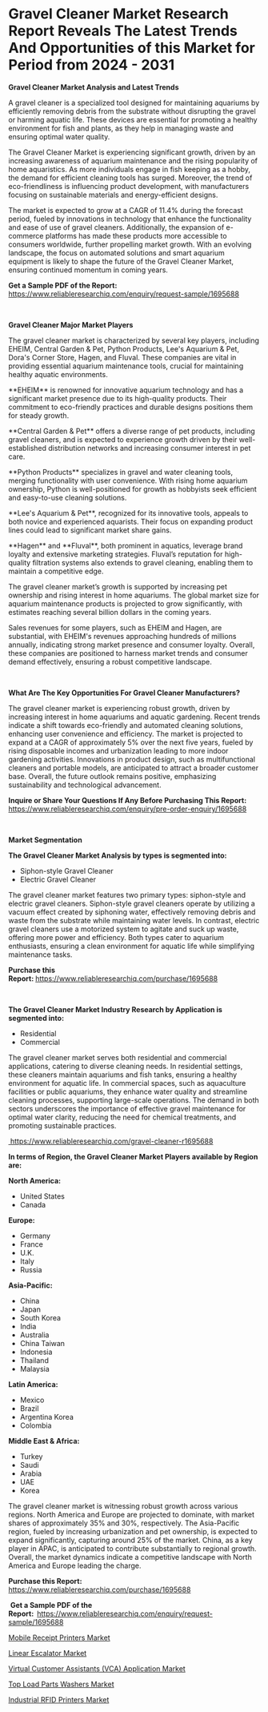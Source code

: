 <p><h1>Gravel Cleaner Market Research Report Reveals The Latest Trends And Opportunities of this Market for Period from 2024 - 2031</h1></p><p><strong>Gravel Cleaner Market Analysis and Latest Trends</strong></p>
<p><p>A gravel cleaner is a specialized tool designed for maintaining aquariums by efficiently removing debris from the substrate without disrupting the gravel or harming aquatic life. These devices are essential for promoting a healthy environment for fish and plants, as they help in managing waste and ensuring optimal water quality. </p><p>The Gravel Cleaner Market is experiencing significant growth, driven by an increasing awareness of aquarium maintenance and the rising popularity of home aquaristics. As more individuals engage in fish keeping as a hobby, the demand for efficient cleaning tools has surged. Moreover, the trend of eco-friendliness is influencing product development, with manufacturers focusing on sustainable materials and energy-efficient designs.</p><p>The market is expected to grow at a CAGR of 11.4% during the forecast period, fueled by innovations in technology that enhance the functionality and ease of use of gravel cleaners. Additionally, the expansion of e-commerce platforms has made these products more accessible to consumers worldwide, further propelling market growth. With an evolving landscape, the focus on automated solutions and smart aquarium equipment is likely to shape the future of the Gravel Cleaner Market, ensuring continued momentum in coming years.</p></p>
<p><strong>Get a Sample PDF of the Report:&nbsp;</strong> <a href="https://www.reliableresearchiq.com/enquiry/request-sample/1695688?utm_campaign=1722&utm_medium=2&utm_source=Github&utm_content=ia&utm_term=19102024&utm_id=gravel-cleaner">https://www.reliableresearchiq.com/enquiry/request-sample/1695688</a></p>
<p>&nbsp;</p>
<p><strong>Gravel Cleaner Major Market Players</strong></p>
<p><p>The gravel cleaner market is characterized by several key players, including EHEIM, Central Garden & Pet, Python Products, Lee's Aquarium & Pet, Dora's Corner Store, Hagen, and Fluval. These companies are vital in providing essential aquarium maintenance tools, crucial for maintaining healthy aquatic environments.</p><p>**EHEIM** is renowned for innovative aquarium technology and has a significant market presence due to its high-quality products. Their commitment to eco-friendly practices and durable designs positions them for steady growth. </p><p>**Central Garden & Pet** offers a diverse range of pet products, including gravel cleaners, and is expected to experience growth driven by their well-established distribution networks and increasing consumer interest in pet care.</p><p>**Python Products** specializes in gravel and water cleaning tools, merging functionality with user convenience. With rising home aquarium ownership, Python is well-positioned for growth as hobbyists seek efficient and easy-to-use cleaning solutions.</p><p>**Lee's Aquarium & Pet**, recognized for its innovative tools, appeals to both novice and experienced aquarists. Their focus on expanding product lines could lead to significant market share gains.</p><p>**Hagen** and **Fluval**, both prominent in aquatics, leverage brand loyalty and extensive marketing strategies. Fluval’s reputation for high-quality filtration systems also extends to gravel cleaning, enabling them to maintain a competitive edge.</p><p>The gravel cleaner market’s growth is supported by increasing pet ownership and rising interest in home aquariums. The global market size for aquarium maintenance products is projected to grow significantly, with estimates reaching several billion dollars in the coming years.</p><p>Sales revenues for some players, such as EHEIM and Hagen, are substantial, with EHEIM's revenues approaching hundreds of millions annually, indicating strong market presence and consumer loyalty. Overall, these companies are positioned to harness market trends and consumer demand effectively, ensuring a robust competitive landscape.</p></p>
<p>&nbsp;</p>
<p><strong>What Are The Key Opportunities For Gravel Cleaner Manufacturers?</strong></p>
<p><p>The gravel cleaner market is experiencing robust growth, driven by increasing interest in home aquariums and aquatic gardening. Recent trends indicate a shift towards eco-friendly and automated cleaning solutions, enhancing user convenience and efficiency. The market is projected to expand at a CAGR of approximately 5% over the next five years, fueled by rising disposable incomes and urbanization leading to more indoor gardening activities. Innovations in product design, such as multifunctional cleaners and portable models, are anticipated to attract a broader customer base. Overall, the future outlook remains positive, emphasizing sustainability and technological advancement.</p></p>
<p><strong>Inquire or Share Your Questions If Any Before Purchasing This Report:</strong> <a href="https://www.reliableresearchiq.com/enquiry/pre-order-enquiry/1695688?utm_campaign=1722&utm_medium=2&utm_source=Github&utm_content=ia&utm_term=19102024&utm_id=gravel-cleaner">https://www.reliableresearchiq.com/enquiry/pre-order-enquiry/1695688</a></p>
<p>&nbsp;</p>
<p><strong>Market Segmentation</strong></p>
<p><strong>The Gravel Cleaner Market Analysis by types is segmented into:</strong></p>
<p><ul><li>Siphon-style Gravel Cleaner</li><li>Electric Gravel Cleaner</li></ul></p>
<p><p>The gravel cleaner market features two primary types: siphon-style and electric gravel cleaners. Siphon-style gravel cleaners operate by utilizing a vacuum effect created by siphoning water, effectively removing debris and waste from the substrate while maintaining water levels. In contrast, electric gravel cleaners use a motorized system to agitate and suck up waste, offering more power and efficiency. Both types cater to aquarium enthusiasts, ensuring a clean environment for aquatic life while simplifying maintenance tasks.</p></p>
<p><strong>Purchase this Report:&nbsp;</strong><a href="https://www.reliableresearchiq.com/purchase/1695688?utm_campaign=1722&utm_medium=2&utm_source=Github&utm_content=ia&utm_term=19102024&utm_id=gravel-cleaner">https://www.reliableresearchiq.com/purchase/1695688</a></p>
<p>&nbsp;</p>
<p><strong>The Gravel Cleaner Market Industry Research by Application is segmented into:</strong></p>
<p><ul><li>Residential</li><li>Commercial</li></ul></p>
<p><p>The gravel cleaner market serves both residential and commercial applications, catering to diverse cleaning needs. In residential settings, these cleaners maintain aquariums and fish tanks, ensuring a healthy environment for aquatic life. In commercial spaces, such as aquaculture facilities or public aquariums, they enhance water quality and streamline cleaning processes, supporting large-scale operations. The demand in both sectors underscores the importance of effective gravel maintenance for optimal water clarity, reducing the need for chemical treatments, and promoting sustainable practices.</p></p>
<p><a href="https://www.reliableresearchiq.com/gravel-cleaner-r1695688?utm_campaign=1722&utm_medium=2&utm_source=Github&utm_content=ia&utm_term=19102024&utm_id=gravel-cleaner">&nbsp;https://www.reliableresearchiq.com/gravel-cleaner-r1695688</a></p>
<p><strong>In terms of Region, the Gravel Cleaner Market Players available by Region are:</strong></p>
<p>
    <p> <strong> North America: </strong>
        <ul>
            <li>United States</li>
            <li>Canada</li>
        </ul>
        </p> 
    <p> <strong> Europe: </strong>
        <ul>
            <li>Germany</li>
            <li>France</li>
            <li>U.K.</li>
            <li>Italy</li>
            <li>Russia</li>
        </ul>
        </p> 
    <p> <strong> Asia-Pacific: </strong>
        <ul>
            <li>China</li>
            <li>Japan</li>
            <li>South Korea</li>
            <li>India</li>
            <li>Australia</li>
            <li>China Taiwan</li>
            <li>Indonesia</li>
            <li>Thailand</li>
            <li>Malaysia</li>
        </ul>
        </p> 
    <p> <strong> Latin America: </strong>
        <ul>
            <li>Mexico</li>
            <li>Brazil</li>
            <li>Argentina Korea</li>
            <li>Colombia</li>
        </ul>
        </p> 
    <p> <strong> Middle East & Africa: </strong>
        <ul>
            <li>Turkey</li>
            <li>Saudi</li>
            <li>Arabia</li>
            <li>UAE</li>
            <li>Korea</li>
        </ul>
    </p>
    </p>
<p><p>The gravel cleaner market is witnessing robust growth across various regions. North America and Europe are projected to dominate, with market shares of approximately 35% and 30%, respectively. The Asia-Pacific region, fueled by increasing urbanization and pet ownership, is expected to expand significantly, capturing around 25% of the market. China, as a key player in APAC, is anticipated to contribute substantially to regional growth. Overall, the market dynamics indicate a competitive landscape with North America and Europe leading the charge.</p></p>
<p><strong>Purchase this Report: </strong><a href="https://www.reliableresearchiq.com/purchase/1695688?utm_campaign=1722&utm_medium=2&utm_source=Github&utm_content=ia&utm_term=19102024&utm_id=gravel-cleaner">https://www.reliableresearchiq.com/purchase/1695688</a></p>
<p>&nbsp;<strong>Get a Sample PDF of the Report:&nbsp;&nbsp;</strong><a href="https://www.reliableresearchiq.com/enquiry/request-sample/1695688?utm_campaign=1722&utm_medium=2&utm_source=Github&utm_content=ia&utm_term=19102024&utm_id=gravel-cleaner">https://www.reliableresearchiq.com/enquiry/request-sample/1695688</a></p>
<p><strong></strong></p>
<p><p><a href="https://www.linkedin.com/pulse/global-mobile-receipt-printers-market-trends-insights-growth-bs3rc?utm_campaign=1722&utm_medium=2&utm_source=Github&utm_content=ia&utm_term=19102024&utm_id=gravel-cleaner">Mobile Receipt Printers Market</a></p><p><a href="https://www.linkedin.com/pulse/market-forecasting-change-global-linear-escalator-dynamics-future-brp3c?utm_campaign=1722&utm_medium=2&utm_source=Github&utm_content=ia&utm_term=19102024&utm_id=gravel-cleaner">Linear Escalator Market</a></p><p><a href="https://github.com/MatthewHernandez403/Market-Research-Report-List-1/blob/main/virtual-customer-assistants-vca-application-market.md?utm_campaign=1722&utm_medium=2&utm_source=Github&utm_content=ia&utm_term=19102024&utm_id=gravel-cleaner">Virtual Customer Assistants (VCA) Application Market</a></p><p><a href="https://www.linkedin.com/pulse/top-load-parts-washers-market-outlook-share-analysis-o15mc?utm_campaign=1722&utm_medium=2&utm_source=Github&utm_content=ia&utm_term=19102024&utm_id=gravel-cleaner">Top Load Parts Washers Market</a></p><p><a href="https://www.linkedin.com/pulse/industrial-rfid-printers-market-dynamics-application-types-emerging-ysbec?utm_campaign=1722&utm_medium=2&utm_source=Github&utm_content=ia&utm_term=19102024&utm_id=gravel-cleaner">Industrial RFID Printers Market</a></p></p>